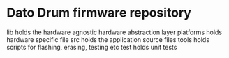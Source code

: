 # Dato Drum firmware repository

lib holds the hardware agnostic hardware abstraction layer
platforms holds hardware specific file
src holds the application source files
tools holds scripts for flashing, erasing, testing etc
test holds unit tests

